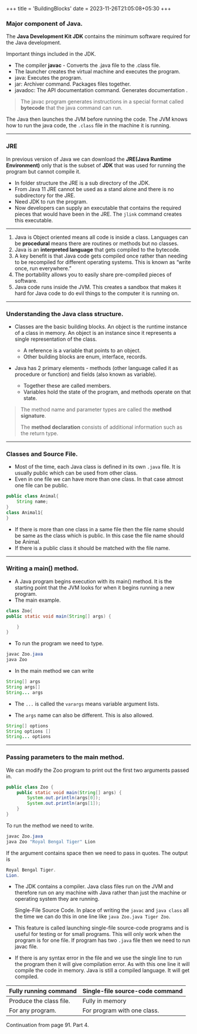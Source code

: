 +++
title = 'BuildingBlocks'
date = 2023-11-26T21:05:08+05:30
+++



### Major component of Java.

The **Java Development Kit JDK** contains the minimum software required for the Java development.

Important things included in the JDK.

- The compiler **javac** - Converts the .java file to the .class file.
- The launcher creates the virtual machine and executes the program.
- java: Executes the program.
- jar: Archiver command. Packages files together.
- javadoc: The API documentation command. Generates documentation .

> The javac program generates instructions in a special format called **bytecode** that the java command can run.

The Java then launches the JVM before running the code. The JVM knows how to run the java code, the `.class` file in the machine it is running.

---
### JRE

In previous version of Java we can download the **JRE(Java Runtime Environment)** only that is the subset of **JDK** that was used for running the program but cannot compile it.

* In folder structure the JRE is a sub directory of the JDK.
* From Java 11 JRE cannot be used as a stand alone and there is no subdirectory for the JRE.
* Need JDK to run the program.
* Now developers can supply an executable that contains the required pieces that would have been in the JRE. The `jlink` command creates this executable.

---
1. Java is Object oriented means all code is inside a class. Languages can be **procedural** means there are routines or methods but no classes.
2. Java is an **interpreted language** that gets compiled to the bytecode.
3. A key benefit is that Java code gets compiled once rather than needing to be recompiled for different operating systems. This is known as “write once, run everywhere.”
4. The portability allows you to easily share pre-compiled pieces of software.
5. Java code runs inside the JVM. This creates a sandbox that makes it hard for Java code to do evil things to the computer it is running on.

---
### Understanding the Java class structure.

* Classes are the basic building blocks. An object is the runtime instance of a class in memory. An object is an instance since it represents a single representation of the class.
    * A reference is a variable that points to an object.
    * Other building blocks are enum, interface, records.

* Java has 2 primary elements - methods (other language called it as procedure or function) and fields (also known as variable).
    * Together these are called members.
    * Variables hold the state of the program, and methods operate on
      that state.


> The method name and parameter types are called the **method signature**.
>
> The **method declaration** consists of additional information such as the
return type.


---

### Classes and Source File.
* Most of the time, each Java class is defined in its own `.java` file. It is usually public which can be used from other class.
* Even in one file we can have more than one class. In that case atmost one file can be public.
```java
public class Animal{
    String name;
}
class Animal1{
}
```
* If there is more than one class in a same file then the file name should be same as the class which is public. In this case the file name should be Animal.
* If there is a public class it should be matched with the file name.

---
### Writing a main() method.
* A Java program begins execution with its main() method. It is the starting point that the JVM looks for when it begins running a new program.
* The main example.
```java
class Zoo{
public static void main(String[] args) {

    }
}
``` 
* To run the program we need to type.
```java
javac Zoo.java
java Zoo
```
* In the main method we can write
```java
String[] args
String args[]
String... args
```
* The `...` is called the `varargs` means variable argument lists.

* The `args` name can also be different. This is also allowed.
```java
String[] options
String options []
String... options
```


---
### Passing parameters to the main method.

We can modify the Zoo program to print out the first two arguments passed in.
```java
public class Zoo {
    public static void main(String[] args) {
        System.out.println(args[0]);
        System.out.println(args[1]);
    }
}
```
To run the method we need to write.
```java
javac Zoo.java
java Zoo "Royal Bengal Tiger" Lion
```
If the argument contains space then we need to pass in quotes. The output is
```java
Royal Bengal Tiger.
Lion.
```

* The JDK contains a compiler. Java class files run on the JVM and therefore run on any machine with Java rather than just the machine or operating system they are running.


    Single-File Source Code. 
In place of writing the `javac` and `java class` all the time we can do this in one line like `java Zoo.java Tiger Zoo`.
* This feature is called launching single-file source-code programs and is useful for testing or for small programs. This will only work when the program is for one file. If program has two `.java` file then we need to run javac file.

* If there is any syntax error in the file and we use the single line to run the program then it will give compilation error. As with this one line it will compile the code in memory. Java is still a compiled language. It will get compiled.

|Fully running command|Single-file source-code command|
|:---|:---|
|Produce the class file.|Fully in memory|
|For any program.|For program with one class.|


Continuation from page 91.
Part 4.